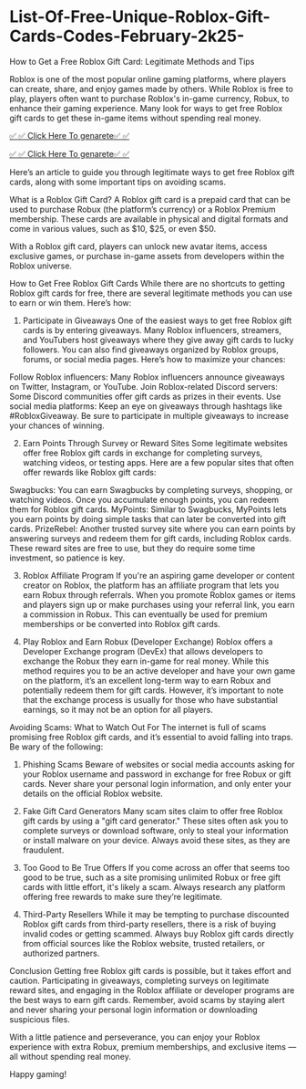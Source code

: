 # List-Of-Free-Unique-Roblox-Gift-Cards-Codes-February-2k25-

How to Get a Free Roblox Gift Card: Legitimate Methods and Tips

Roblox is one of the most popular online gaming platforms, where players can create, share, and enjoy games made by others. While Roblox is free to play, players often want to purchase Roblox's in-game currency, Robux, to enhance their gaming experience. Many look for ways to get free Roblox gift cards to get these in-game items without spending real money.

[✅ ✅ Click Here To genarete✅ ✅](https://bestluck.topgiftcardusa.com/bestluck2/)

[✅ ✅ Click Here To genarete✅ ✅](https://bestluck.topgiftcardusa.com/bestluck2/)


Here’s an article to guide you through legitimate ways to get free Roblox gift cards, along with some important tips on avoiding scams.

What is a Roblox Gift Card?
A Roblox gift card is a prepaid card that can be used to purchase Robux (the platform’s currency) or a Roblox Premium membership. These cards are available in physical and digital formats and come in various values, such as $10, $25, or even $50.

With a Roblox gift card, players can unlock new avatar items, access exclusive games, or purchase in-game assets from developers within the Roblox universe.

How to Get Free Roblox Gift Cards
While there are no shortcuts to getting Roblox gift cards for free, there are several legitimate methods you can use to earn or win them. Here’s how:

1. Participate in Giveaways
One of the easiest ways to get free Roblox gift cards is by entering giveaways. Many Roblox influencers, streamers, and YouTubers host giveaways where they give away gift cards to lucky followers. You can also find giveaways organized by Roblox groups, forums, or social media pages. Here’s how to maximize your chances:

Follow Roblox influencers: Many Roblox influencers announce giveaways on Twitter, Instagram, or YouTube.
Join Roblox-related Discord servers: Some Discord communities offer gift cards as prizes in their events.
Use social media platforms: Keep an eye on giveaways through hashtags like #RobloxGiveaway.
Be sure to participate in multiple giveaways to increase your chances of winning.

2. Earn Points Through Survey or Reward Sites
Some legitimate websites offer free Roblox gift cards in exchange for completing surveys, watching videos, or testing apps. Here are a few popular sites that often offer rewards like Roblox gift cards:

Swagbucks: You can earn Swagbucks by completing surveys, shopping, or watching videos. Once you accumulate enough points, you can redeem them for Roblox gift cards.
MyPoints: Similar to Swagbucks, MyPoints lets you earn points by doing simple tasks that can later be converted into gift cards.
PrizeRebel: Another trusted survey site where you can earn points by answering surveys and redeem them for gift cards, including Roblox cards.
These reward sites are free to use, but they do require some time investment, so patience is key.

3. Roblox Affiliate Program
If you're an aspiring game developer or content creator on Roblox, the platform has an affiliate program that lets you earn Robux through referrals. When you promote Roblox games or items and players sign up or make purchases using your referral link, you earn a commission in Robux. This can eventually be used for premium memberships or be converted into Roblox gift cards.

4. Play Roblox and Earn Robux (Developer Exchange)
Roblox offers a Developer Exchange program (DevEx) that allows developers to exchange the Robux they earn in-game for real money. While this method requires you to be an active developer and have your own game on the platform, it’s an excellent long-term way to earn Robux and potentially redeem them for gift cards. However, it’s important to note that the exchange process is usually for those who have substantial earnings, so it may not be an option for all players.

Avoiding Scams: What to Watch Out For
The internet is full of scams promising free Roblox gift cards, and it’s essential to avoid falling into traps. Be wary of the following:

1. Phishing Scams
Beware of websites or social media accounts asking for your Roblox username and password in exchange for free Robux or gift cards. Never share your personal login information, and only enter your details on the official Roblox website.

2. Fake Gift Card Generators
Many scam sites claim to offer free Roblox gift cards by using a "gift card generator." These sites often ask you to complete surveys or download software, only to steal your information or install malware on your device. Always avoid these sites, as they are fraudulent.

3. Too Good to Be True Offers
If you come across an offer that seems too good to be true, such as a site promising unlimited Robux or free gift cards with little effort, it's likely a scam. Always research any platform offering free rewards to make sure they’re legitimate.

4. Third-Party Resellers
While it may be tempting to purchase discounted Roblox gift cards from third-party resellers, there is a risk of buying invalid codes or getting scammed. Always buy Roblox gift cards directly from official sources like the Roblox website, trusted retailers, or authorized partners.

Conclusion
Getting free Roblox gift cards is possible, but it takes effort and caution. Participating in giveaways, completing surveys on legitimate reward sites, and engaging in the Roblox affiliate or developer programs are the best ways to earn gift cards. Remember, avoid scams by staying alert and never sharing your personal login information or downloading suspicious files.

With a little patience and perseverance, you can enjoy your Roblox experience with extra Robux, premium memberships, and exclusive items — all without spending real money.

Happy gaming!
